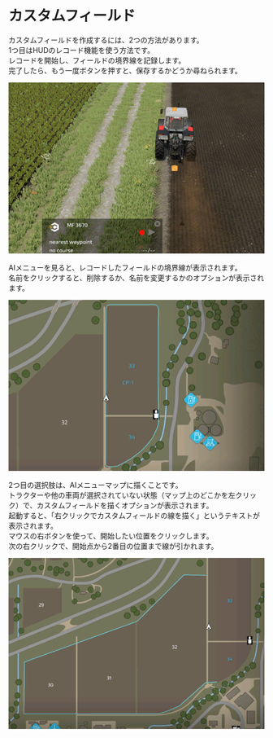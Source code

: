 # カスタムフィールド

  
カスタムフィールドを作成するには、2つの方法があります。  
1つ目はHUDのレコード機能を使う方法です。  
レコードを開始し、フィールドの境界線を記録します。  
完了したら、もう一度ボタンを押すと、保存するかどうか尋ねられます。  

![Image](../assets/images/recordcustomhelp_0_0_765_510.png)

  
AIメニューを見ると、レコードしたフィールドの境界線が表示されます。  
名前をクリックすると、削除するか、名前を変更するかのオプションが表示されます。  

![Image](../assets/images/donecustomhelp_0_0_765_510.png)

  
2つ目の選択肢は、AIメニューマップに描くことです。  
トラクターや他の車両が選択されていない状態（マップ上のどこかを左クリック）で、カスタムフィールドを描くオプションが表示されます。  
起動すると、「右クリックでカスタムフィールドの線を描く」というテキストが表示されます。  
マウスの右ボタンを使って、開始したい位置をクリックします。  
次の右クリックで、開始点から2番目の位置まで線が引かれます。  

![Image](../assets/images/drawcustomhelp_0_0_765_510.png)

